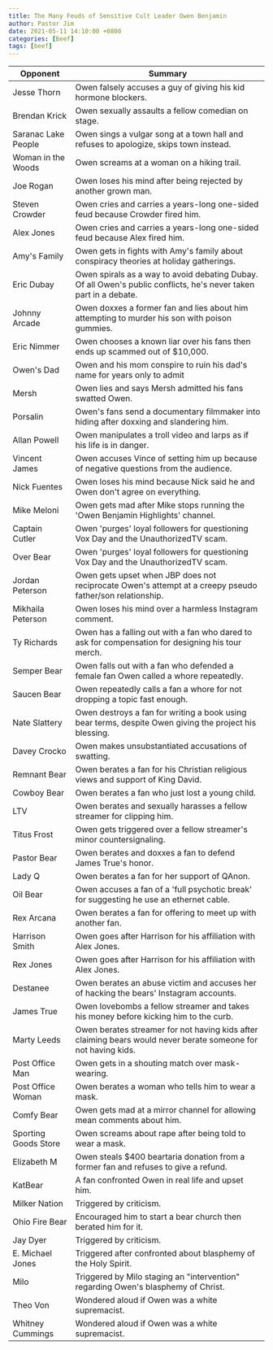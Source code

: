 ```yaml
---
title: The Many Feuds of Sensitive Cult Leader Owen Benjamin
author: Pastor Jim
date: 2021-05-11 14:10:00 +0800
categories: [Beef]
tags: [beef]
---
```


| Opponent             | Summary                                                      |
| -------------------- | ------------------------------------------------------------ |
| Jesse Thorn          | Owen falsely accuses a guy of giving his kid hormone blockers. |
| Brendan Krick        | Owen sexually assaults a fellow comedian on stage.           |
| Saranac Lake People  | Owen sings a vulgar song at a town hall and refuses to apologize, skips town instead. |
| Woman in the Woods   | Owen screams at a woman on a hiking trail.                   |
| Joe Rogan            | Owen loses his mind after being rejected by another grown man. |
| Steven Crowder       | Owen cries and carries a years-long one-sided feud because Crowder fired him. |
| Alex Jones           | Owen cries and carries a years-long one-sided feud because Alex fired him. |
| Amy's Family         | Owen gets in fights with Amy's family about conspiracy theories at holiday gatherings. |
| Eric Dubay           | Owen spirals as a way to avoid debating Dubay. Of all Owen's public conflicts, he's never taken part in a debate. |
| Johnny Arcade        | Owen doxxes a former fan and lies about him attempting to murder his son with poison gummies. |
| Eric Nimmer          | Owen chooses a known liar over his fans then ends up scammed out of $10,000. |
| Owen's Dad           | Owen and his mom conspire to ruin his dad's name for years only to admit |
| Mersh                | Owen lies and says Mersh admitted his fans swatted Owen.     |
| Porsalin             | Owen's fans send a documentary filmmaker into hiding after doxxing and slandering him. |
| Allan Powell         | Owen manipulates a troll video and larps as if his life is in danger. |
| Vincent James        | Owen accuses Vince of setting him up because of negative questions from the audience. |
| Nick Fuentes         | Owen loses his mind because Nick said he and Owen don't agree on everything. |
| Mike Meloni          | Owen gets mad after Mike stops running the 'Owen Benjamin Highlights' channel. |
| Captain Cutler       | Owen 'purges' loyal followers for questioning Vox Day and the UnauthorizedTV scam. |
| Over Bear            | Owen 'purges' loyal followers for questioning Vox Day and the UnauthorizedTV scam. |
| Jordan Peterson      | Owen gets upset when JBP does not reciprocate Owen's attempt at a creepy pseudo father/son relationship. |
| Mikhaila Peterson    | Owen loses his mind over a harmless Instagram comment.       |
| Ty Richards          | Owen has a falling out with a fan who dared to ask for compensation for designing his tour merch. |
| Semper Bear          | Owen falls out with a fan who defended a female fan Owen called a whore repeatedly. |
| Saucen Bear          | Owen repeatedly calls a fan a whore for not dropping a topic fast enough. |
| Nate Slattery        | Owen destroys a fan for writing a book using bear terms, despite Owen giving the project his  blessing. |
| Davey Crocko         | Owen makes unsubstantiated accusations of swatting.          |
| Remnant Bear         | Owen berates a fan for his Christian religious views and support of King David. |
| Cowboy Bear          | Owen berates a fan who just lost a young child.              |
| LTV                  | Owen berates and sexually harasses a fellow streamer for clipping him. |
| Titus Frost          | Owen gets triggered over a fellow streamer's minor countersignaling. |
| Pastor Bear          | Owen berates and doxxes a fan to defend James True's honor.  |
| Lady Q               | Owen berates a fan for her support of QAnon.                 |
| Oil Bear             | Owen accuses a fan of a 'full psychotic break' for suggesting he use an ethernet cable. |
| Rex Arcana           | Owen berates a fan for offering to meet up with another fan. |
| Harrison Smith       | Owen goes after Harrison for his affiliation with Alex Jones. |
| Rex Jones            | Owen goes after Harrison for his affiliation with Alex Jones. |
| Destanee             | Owen berates an abuse victim and accuses her of hacking the bears' Instagram accounts. |
| James True           | Owen lovebombs a fellow streamer and takes his money before kicking him to the curb. |
| Marty Leeds          | Owen berates streamer for not having kids after claiming bears would never berate someone for not having kids. |
| Post Office Man      | Owen gets in a shouting match over mask-wearing.             |
| Post Office Woman    | Owen berates a woman who tells him to wear a mask.           |
| Comfy Bear           | Owen gets mad at a mirror channel for allowing mean comments about him. |
| Sporting Goods Store | Owen screams about rape after being told to wear a mask.     |
| Elizabeth M          | Owen steals $400 beartaria donation from a former fan and refuses to give a refund. |
| KatBear              | A fan confronted Owen in real life and upset him.            |
| Milker Nation        | Triggered by criticism.                                      |
| Ohio Fire Bear       | Encouraged him to start a bear church then berated him for it. |
| Jay Dyer             | Triggered by criticism.                                      |
| E. Michael Jones     | Triggered after confronted about blasphemy of the Holy Spirit. |
| Milo                 | Triggered by Milo staging an "intervention" regarding Owen's blasphemy of Christ. |
| Theo Von             | Wondered aloud if Owen was a white supremacist.              |
| Whitney Cummings     | Wondered aloud if Owen was a white supremacist.              |